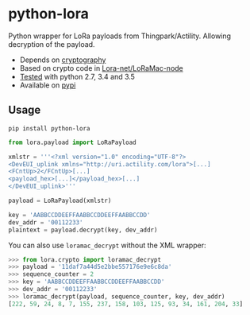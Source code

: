 # python-lora

Python wrapper for LoRa payloads from Thingpark/Actility.
Allowing decryption of the payload.

- Depends on [cryptography]
- Based on crypto code in [Lora-net/LoRaMac-node]
- [Tested] with python 2.7, 3.4 and 3.5
- Available on [pypi]

## Usage

`pip install python-lora`

```python
from lora.payload import LoRaPayload

xmlstr = '''<?xml version="1.0" encoding="UTF-8"?>
<DevEUI_uplink xmlns="http://uri.actility.com/lora">[...]
<FCntUp>2</FCntUp>[...]
<payload_hex>[...]</payload_hex>[...]
</DevEUI_uplink>'''

payload = LoRaPayload(xmlstr)

key = 'AABBCCDDEEFFAABBCCDDEEFFAABBCCDD'
dev_addr = '00112233'
plaintext = payload.decrypt(key, dev_addr)
```

You can also use `loramac_decrypt` without the XML wrapper:
```python
>>> from lora.crypto import loramac_decrypt
>>> payload = '11daf7a44d5e2bbe557176e9e6c8da'
>>> sequence_counter = 2
>>> key = 'AABBCCDDEEFFAABBCCDDEEFFAABBCCDD'
>>> dev_addr = '00112233'
>>> loramac_decrypt(payload, sequence_counter, key, dev_addr)
[222, 59, 24, 8, 7, 155, 237, 158, 103, 125, 93, 34, 161, 204, 33]
```

[cryptography]: https://cryptography.io/
[pypi]: https://pypi.python.org/pypi/python-lora
[Lora-net/LoRaMac-node]: https://github.com/Lora-net/LoRaMac-node/blob/master/src/mac/LoRaMacCrypto.c#L108
[Tested]: https://circleci.com/gh/jieter/python-lora
